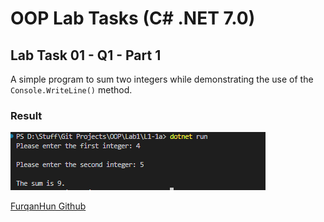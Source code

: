 # OOP Lab Tasks (C# .NET 7.0)

## Lab Task 01 - Q1 - Part 1

A simple program to sum two integers while demonstrating the use of the `Console.WriteLine()` method.

### Result

![L1-1a](../../Assets/L1-1a.png)

[FurqanHun Github](https://github.com/FurqanHun)